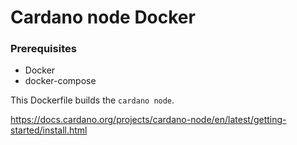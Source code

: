 # Cardano node Docker


### Prerequisites

* Docker
* docker-compose


This Dockerfile builds the `cardano node`.

https://docs.cardano.org/projects/cardano-node/en/latest/getting-started/install.html

